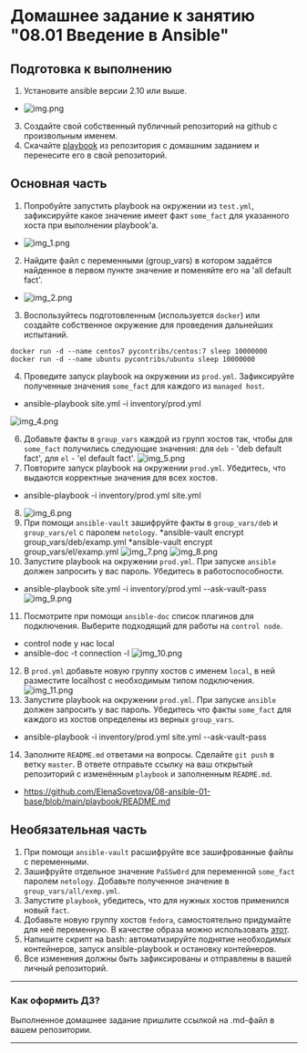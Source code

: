 # Домашнее задание к занятию "08.01 Введение в Ansible"

## Подготовка к выполнению
1. Установите ansible версии 2.10 или выше.
* ![img.png](img.png)

3. Создайте свой собственный публичный репозиторий на github с произвольным именем.
4. Скачайте [playbook](./playbook/) из репозитория с домашним заданием и перенесите его в свой репозиторий.

## Основная часть
1. Попробуйте запустить playbook на окружении из `test.yml`, зафиксируйте какое значение имеет факт `some_fact` для указанного хоста при выполнении playbook'a.

* ![img_1.png](img_1.png)
2. Найдите файл с переменными (group_vars) в котором задаётся найденное в первом пункте значение и поменяйте его на 'all default fact'.
 * ![img_2.png](img_2.png)
3. Воспользуйтесь подготовленным (используется `docker`) или создайте собственное окружение для проведения дальнейших испытаний.
```
docker run -d --name centos7 pycontribs/centos:7 sleep 10000000
docker run -d --name ubuntu pycontribs/ubuntu sleep 10000000
````
4. Проведите запуск playbook на окружении из `prod.yml`. Зафиксируйте полученные значения `some_fact` для каждого из `managed host`.
* ansible-playbook site.yml -i inventory/prod.yml

![img_4.png](img_4.png)
  

6. Добавьте факты в `group_vars` каждой из групп хостов так, чтобы для `some_fact` получились следующие значения: для `deb` - 'deb default fact', для `el` - 'el default fact'.
![img_5.png](img_5.png)
7. Повторите запуск playbook на окружении `prod.yml`. Убедитесь, что выдаются корректные значения для всех хостов.
* ansible-playbook -i inventory/prod.yml site.yml
8. ![img_6.png](img_6.png)
9. При помощи `ansible-vault` зашифруйте факты в `group_vars/deb` и `group_vars/el` с паролем `netology`.
*ansible-vault encrypt group_vars/deb/examp.yml
*ansible-vault encrypt group_vars/el/examp.yml
![img_7.png](img_7.png)
![img_8.png](img_8.png)
10. Запустите playbook на окружении `prod.yml`. При запуске `ansible` должен запросить у вас пароль. Убедитесь в работоспособности.
* ansible-playbook site.yml -i inventory/prod.yml --ask-vault-pass
![img_9.png](img_9.png)
11. Посмотрите при помощи `ansible-doc` список плагинов для подключения. Выберите подходящий для работы на `control node`.
* control node у нас local
* ansible-doc -t connection -l
![img_10.png](img_10.png)
12. В `prod.yml` добавьте новую группу хостов с именем  `local`, в ней разместите localhost с необходимым типом подключения.
![img_11.png](img_11.png)
13. Запустите playbook на окружении `prod.yml`. При запуске `ansible` должен запросить у вас пароль. Убедитесь что факты `some_fact` для каждого из хостов определены из верных `group_vars`.
* ansible-playbook -i inventory/prod.yml site.yml --ask-vault-pass 
14. Заполните `README.md` ответами на вопросы. Сделайте `git push` в ветку `master`. В ответе отправьте ссылку на ваш открытый репозиторий с изменённым `playbook` и заполненным `README.md`.
* https://github.com/ElenaSovetova/08-ansible-01-base/blob/main/playbook/README.md
## Необязательная часть

1. При помощи `ansible-vault` расшифруйте все зашифрованные файлы с переменными.
2. Зашифруйте отдельное значение `PaSSw0rd` для переменной `some_fact` паролем `netology`. Добавьте полученное значение в `group_vars/all/exmp.yml`.
3. Запустите `playbook`, убедитесь, что для нужных хостов применился новый `fact`.
4. Добавьте новую группу хостов `fedora`, самостоятельно придумайте для неё переменную. В качестве образа можно использовать [этот](https://hub.docker.com/r/pycontribs/fedora).
5. Напишите скрипт на bash: автоматизируйте поднятие необходимых контейнеров, запуск ansible-playbook и остановку контейнеров.
6. Все изменения должны быть зафиксированы и отправлены в вашей личный репозиторий.

---

### Как оформить ДЗ?

Выполненное домашнее задание пришлите ссылкой на .md-файл в вашем репозитории.

---
